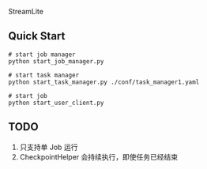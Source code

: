 StreamLite



## Quick Start

```shell
# start job manager
python start_job_manager.py

# start task manager
python start_task_manager.py ./conf/task_manager1.yaml

# start job
python start_user_client.py
```

## TODO

1. 只支持单 Job 运行
2. CheckpointHelper 会持续执行，即使任务已经结束
